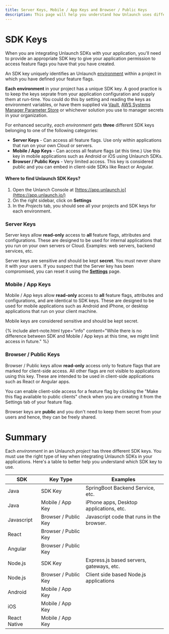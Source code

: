 ```yaml
---
title: Server Keys, Mobile / App Keys and Browser / Public Keys
description: This page will help you understand how Unlaunch uses different categories of SDK keys to provide an additional layer of security.
---
```


# SDK Keys

When you are integrating Unlaunch SDKs with your application, you'll need to provide an appropriate SDK key to give your application permission to access feature flags you have that you have created.

An SDK key uniquely identifies an Unlaunch [environment](../managingflags/projects-and-environments) within a project in which you have defined your feature flags.

**Each environment** in your project has a unique SDK key. A good practice is to keep the keys seprate from your application configuration and supply them at run-time. You could do this by setting and reading the keys as environment variables, or have them supplied via [Vault](https://www.vaultproject.io/), [AWS Systems Manager Parameter Store](https://docs.aws.amazon.com/systems-manager/latest/userguide/systems-manager-parameter-store.html) or whichever solution you use to manager secrets in your organization.

For enhanced security, *each environment* gets **three** different SDK keys belonging to one of the following categories:

- **Server Keys** - Can access all feature flags. Use only within applications that run on your own Cloud or servers.
- **Mobile / App Keys** - Can access all feature flags (at this time.) Use this key in mobile applications such as Android or iOS using Unlaunch SDKs.
- **Browser / Public Keys** - Very limited access. This key is considered public and you can embed in client-side SDKs like React or Angular.

#### Where to find Unlaunch SDK Keys?

1. Open the Unlanch Console at [https://app.unlaunch.io](https://app.unlaunch.io/)
2. On the right sidebar, click on **Settings**
3. In the *Projects* tab, you should see all your projects and SDK keys for each environment.

### Server Keys

Server keys allow **read-only** access to **all** feature flags, attributes and configurations. These are designed to be used for internal applications that you run on your own servers or Cloud. Examples: web servers, backend services, etc. 

Server keys are sensitive and should be kept **secret**. You must never share it with your users. If you suspect that the Server key has been compromised, you can reset it using the **[Settings](https://app.unlaunch.io/settings)** page.

### Mobile / App Keys

Mobile / App keys allow **read-only** access to **all** feature flags, attributes and configurations, and are identical to SDK keys. These are designed to be used for mobile applications such as Android and iPhone, or desktop applications that run on your client machine.

Mobile keys are considered sensitive and should be kept secret. 

{% include alert-note.html type="info" content="While there is no difference between SDK and Mobile / App keys at this time, we might limit access in future." %}

### Browser / Public Keys

Browser / Public keys allow **read-only** access only to feature flags that are marked for client-side access. All other flags are not visible to applications using this key. These are intended to be used in client-side applications such as React or Angular apps.

You can enable client-side access for a feature flag by clicking the "Make this flag available to public clients" check when you are creating it from the Settings tab of your feature flag.

Browser keys are **public** and you don't need to keep them secret from your users and hence, they can be freely shared.

# Summary

Each *environment* in an Unlaunch *project* has three different SDK keys. You must use the right type of key when integrating Unlaunch SDKs in your applications. Here's a table to better help you understand which SDK key to use.


| SDK          | Key Type             | Examples                                  |
|--------------|----------------------|-------------------------------------------|
| Java         | SDK Key              | SpringBoot Backend Service, etc.          |
| Java         | Mobile / App Key     | iPhone apps, Desktop applications, etc.   |
| Javascript   | Browser / Public Key | Javascript code that runs in the browser. |
| React        | Browser / Public Key |                                           |
| Angular      | Browser / Public Key |                                           |
| Node.js      | SDK Key              | Express.js based servers, gateways, etc.  |
| Node.js      | Browser / Public Key | Client side based Node.js applications    |
| Android      | Mobile / App Key     |                                           |
| iOS          | Mobile / App Key     |                                           |
| React Native | Mobile / App Key     |                                           |